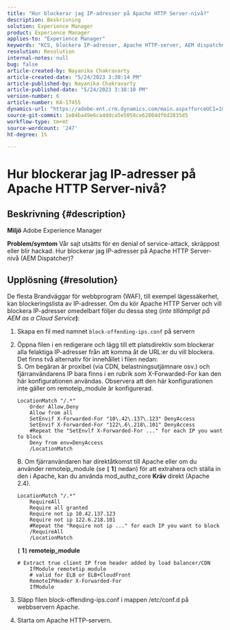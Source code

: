 ```yaml
---
title: "Hur blockerar jag IP-adresser på Apache HTTP Server-nivå?"
description: Beskrivning
solution: Experience Manager
product: Experience Manager
applies-to: "Experience Manager"
keywords: "KCS, blockera IP-adresser, Apache HTTP-server, AEM dispatcher"
resolution: Resolution
internal-notes: null
bug: false
article-created-by: Nayanika Chakravarty
article-created-date: "5/24/2023 3:30:14 PM"
article-published-by: Nayanika Chakravarty
article-published-date: "5/24/2023 3:38:10 PM"
version-number: 6
article-number: KA-17455
dynamics-url: "https://adobe-ent.crm.dynamics.com/main.aspx?forceUCI=1&pagetype=entityrecord&etn=knowledgearticle&id=2365b1db-47fa-ed11-8849-6045bd006b3d"
source-git-commit: 1e84ba49e6ca4ddca5e5058ce62804df6d2835d5
workflow-type: tm+mt
source-wordcount: '247'
ht-degree: 1%

---
```


# Hur blockerar jag IP-adresser på Apache HTTP Server-nivå?

## Beskrivning {#description}

<b>Miljö</b>
Adobe Experience Manager


<b>Problem/symtom</b>
Vår sajt utsätts för en denial of service-attack, skräppost eller blir hackad. Hur blockerar jag IP-adresser på Apache HTTP Server-nivå (AEM Dispatcher)?


## Upplösning {#resolution}


De flesta Brandväggar för webbprogram (WAF), till exempel lägessäkerhet, kan blockeringslista av IP-adresser. Om du kör Apache HTTP Server och vill blockera IP-adresser omedelbart följer du dessa steg (*inte tillämpligt på AEM as a Cloud Service<b>*)</b>:

1. Skapa en fil med namnet `block-offending-ips.conf` på servern
2. Öppna filen i en redigerare och lägg till ett platsdirektiv som blockerar alla felaktiga IP-adresser från att komma åt de URL:er du vill blockera. Det finns två alternativ för innehållet i filen nedan:<br>    S. Om begäran är proxibel (via CDN, belastningsutjämnare osv.) och fjärranvändarens IP bara finns i en rubrik som X-Forwarded-For kan den här konfigurationen användas. Observera att den här konfigurationen inte gäller om remoteip_module är konfigurerad.


   ```
   LocationMatch "/.*"
       Order Allow,Deny
       Allow from all
       SetEnvif X-Forwarded-For "10\.42\.137\.123" DenyAccess
       SetEnvif X-Forwarded-For "122\.6\.218\.101" DenyAccess
       #Repeat the "SetEnvlf X-Forwarded-For ..." for each IP you want to block
       Deny from env=DenyAccess
       /LocationMatch
   ```

   B. Om fjärranvändaren har direktåtkomst till Apache eller om du använder remoteip_module (se <b>`[` 1`]` </b> nedan) för att extrahera och ställa in den i Apache, kan du använda mod_authz_core <b>Kräv</b> direkt (Apache 2.4).


   ```
   LocationMatch "/.*"
       RequireAll
       Require all granted
       Require not ip 10.42.137.123
       Require not ip 122.6.218.101
       #Repeat the "Require not ip ..." for each IP you want to block
       /RequireAll
       /LocationMatch
   ```


   <b>`[` 1`]`  remoteip_module</b>


   ```
   # Extract true client IP from header added by load balancer/CDN
       IfModule remotetip module
       # valid for ELB or ELB+CloudFront
       RemoteIPHeader X-Forwarded-For
       IfModule
   ```


3. Släpp filen block-offending-ips.conf i mappen /etc/conf.d på webbservern Apache.
4. Starta om Apache HTTP-servern.


